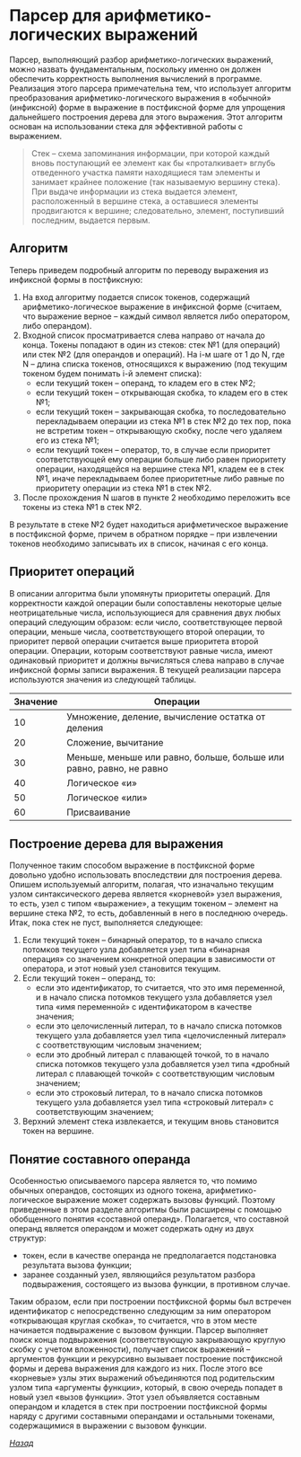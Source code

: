 # Парсер для арифметико-логических выражений

Парсер, выполняющий разбор арифметико-логических выражений, можно назвать фундаментальным, поскольку именно он должен обеспечить корректность выполнения вычислений в программе. Реализация этого парсера примечательна тем, что использует алгоритм преобразования арифметико-логического выражения в «обычной» (инфиксной) форме в выражение в постфиксной форме для упрощения дальнейшего построения дерева для этого выражения. Этот алгоритм основан на использовании стека для эффективной работы с выражением.

> Стек – схема запоминания информации, при которой каждый вновь поступающий ее элемент как бы «проталкивает» вглубь отведенного участка памяти находящиеся там элементы и занимает крайнее положение (так называемую вершину стека). При выдаче информации из стека выдается элемент, расположенный в вершине стека, а оставшиеся элементы продвигаются к вершине; следовательно, элемент, поступивший последним, выдается первым.


## Алгоритм

Теперь приведем подробный алгоритм по переводу выражения из инфиксной формы в постфиксную:

1. На вход алгоритму подается список токенов, содержащий арифметико-логическое выражение в инфиксной форме (считаем, что выражение верное – каждый символ является либо оператором, либо операндом). 
2. Входной список просматривается слева направо от начала до конца. Токены попадают в один из стеков: стек №1 (для операций) или стек №2 (для операндов и операций). На i-м шаге от 1 до N, где N – длина списка токенов, относящихся к выражению (под текущим токеном будем понимать i-й элемент списка):
   * если текущий токен – операнд, то кладем его в стек №2;
   * если текущий токен – открывающая скобка, то кладем его в стек №1;
   * если текущий токен – закрывающая скобка, то последовательно перекладываем операции из стека №1 в стек №2 до тех пор, пока не встретим токен – открывающую скобку, после чего удаляем его из стека №1;
   * если текущий токен – оператор, то, в случае если приоритет соответствующей ему операции больше либо равен приоритету операции, находящейся на вершине стека №1, кладем ее в стек №1, иначе перекладываем более приоритетные либо равные по приоритету операции из стека №1 в стек №2.
3. После прохождения N шагов в пункте 2 необходимо переложить все токены из стека №1 в стек №2. 

В результате в стеке №2 будет находиться арифметическое выражение в постфиксной форме, причем в обратном порядке – при извлечении токенов необходимо записывать их в список, начиная с его конца.


## Приоритет операций

В описании алгоритма были упомянуты приоритеты операций. Для корректности каждой операции были сопоставлены некоторые целые неотрицательные числа, использующиеся для сравнения двух любых операций следующим образом: если число, соответствующее первой операции, меньше числа, соответствующего второй операции, то приоритет первой операции считается выше приоритета второй операции. Операции, которым соответствуют равные числа, имеют одинаковый приоритет и должны вычисляться слева направо в случае инфиксной формы записи выражения. В текущей реализации парсера используются значения из следующей таблицы.

Значение | Операции
-------- | --------
10 | Умножение, деление, вычисление остатка от деления
20 | Сложение, вычитание
30 | Меньше, меньше или равно, больше, больше или равно, равно, не равно
40 | Логическое «и»
50 | Логическое «или»
60 | Присваивание


## Построение дерева для выражения

Полученное таким способом выражение в постфиксной форме довольно удобно использовать впоследствии для построения дерева. Опишем используемый алгоритм, полагая, что изначально текущим узлом синтаксического дерева является «корневой» узел выражения, то есть, узел с типом «выражение», а текущим токеном – элемент на вершине стека №2, то есть, добавленный в него в последнюю очередь. Итак, пока стек не пуст, выполняется следующее:

1. Если текущий токен – бинарный оператор, то в начало списка потомков текущего узла добавляется узел типа «бинарная операция» со значением конкретной операции в зависимости от оператора, и этот новый узел становится текущим.
2. Если текущий токен – операнд, то:
   * если это идентификатор, то считается, что это имя переменной, и в начало списка потомков текущего узла добавляется узел типа «имя переменной» с идентификатором в качестве значения;
   * если это целочисленный литерал, то в начало списка потомков текущего узла добавляется узел типа «целочисленный литерал» с соответствующим числовым значением;
   * если это дробный литерал с плавающей точкой, то в начало списка потомков текущего узла добавляется узел типа «дробный литерал с плавающей точкой» с соответствующим числовым значением;
   * если это строковый литерал, то в начало списка потомков текущего узла добавляется узел типа «строковый литерал» с соответствующим значением;
3. Верхний элемент стека извлекается, и текущим вновь становится токен на вершине.


## Понятие составного операнда

Особенностью описываемого парсера является то, что помимо обычных операндов, состоящих из одного токена, арифметико-логическое выражение может содержать вызовы функций. Поэтому приведенные в этом разделе алгоритмы были расширены с помощью обобщенного понятия «составной операнд». Полагается, что составной операнд является операндом и может содержать одну из двух структур:
* токен, если в качестве операнда не предполагается подстановка результата вызова функции;
* заранее созданный узел, являющийся результатом разбора подвыражения, состоящего из вызова функции, в противном случае.

Таким образом, если при построении постфиксной формы был встречен идентификатор с непосредственно следующим за ним оператором «открывающая круглая скобка», то считается, что в этом месте начинается подвыражение с вызовом функции. Парсер выполняет поиск конца подвыражения (соответствующую закрывающую круглую скобку с учетом вложенности), получает список выражений – аргументов функции и рекурсивно вызывает построение постфиксной формы и дерева выражения для каждого из них. После этого все «корневые» узлы этих выражений объединяются под родительским узлом типа «аргументы функции», который, в свою очередь попадет в новый узел «вызов функции». Этот узел объявляется составным операндом и кладется в стек при построении постфиксной формы наряду с другими составными операндами и остальными токенами, содержащимися в выражении с вызовом функции.

[_Назад_](README.md)
